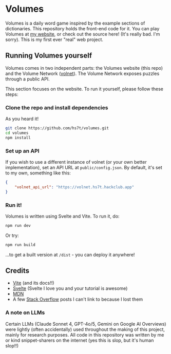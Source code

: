 # Volumes

Volumes is a daily word game inspired by the example sections of dictionaries. This repository
holds the front-end code for it. You can play Volumes at [my website](https://volumes.hvii.cc/),
or check out the source here! (It's really bad. I'm sorry). This is my first ever "real" web project.

## Running Volumes yourself

Volumes comes in two independent parts: the Volumes website (this repo) and the Volume Network 
([volnet](https://github.com/hs7t/volnet/)). The Volume Network exposes puzzles through a public
API.

This section focuses on the website. To run it yourself, please follow these steps:

### Clone the repo and install dependencies

As you heard it!

```bash
git clone https://github.com/hs7t/volumes.git
cd volumes
npm install
```

### Set up an API

If you wish to use a different instance of volnet (or your own better implementation), set an 
API URL at `public/config.json`. By default, it's set to my own, something like this:

```json
{
    "volnet_api_url": "https://volnet.hs7t.hackclub.app"
}
```

### Run it!

Volumes is written using Svelte and Vite. To run it, do:

```bash
npm run dev
```

Or try:

```bash
npm run build
```

...to get a built version at `/dist` - you can deploy it anywhere!

## Credits

- [Vite](https://vite.dev/) (and its docs!!)
- [Svelte](https://svelte.dev/) (Svelte I love you and your tutorial is awesome)
- [MDN](https://developer.mozilla.org/en-US/)
- A few [Stack Overflow](https://stackoverflow.com/) posts I can't link to because I lost them

### A note on LLMs

Certain LLMs (Claude Sonnet 4, GPT-4o/5, Gemini on Google AI Overviews) were lightly 
(often accidentally) used throughout the making of this project, mainly for research
purposes. All code in this repository was written by me or kind 
snippet-sharers on the internet (yes this is slop, but it's human slop!!)